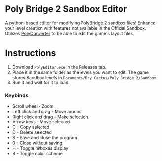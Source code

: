 # Poly Bridge 2 Sandbox Editor
 A python-based editor for modifying PolyBridge 2 sandbox files! Enhance your level creation with features not available in the Official Sandbox.  
 Utilizes [PolyConverter](https://github.com/orchidalloy/PolyConverter) to be able to edit the game's layout files.

# Instructions

1. Download `PolyEditor.exe` in the Releases tab.
2. Place it in the same folder as the levels you want to edit. The game stores Sandbox levels in `Documents/Dry Cactus/Poly Bridge 2/Sandbox`.
3. Run it and wait for it to load.

### Keybinds
- Scroll wheel - Zoom
- Left click and drag - Move around
- Right click and drag - Make selection
- Arrow keys - Move selected
- C - Copy selected
- D - Delete selected
- S - Save and close the program
- 0 - Close without saving
- H - Toggle hitboxes display
- B - Toggle color scheme
